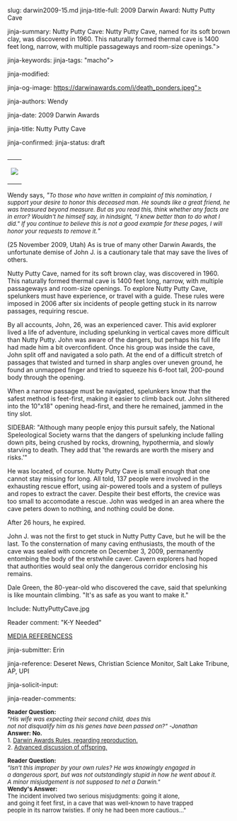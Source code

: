 slug: darwin2009-15.md
jinja-title-full: 2009 Darwin Award: Nutty Putty Cave

jinja-summary: Nutty Putty Cave: Nutty Putty Cave, named for its soft brown clay, was discovered in 1960. This naturally formed thermal cave is 1400 feet long, narrow, with multiple passageways and room-size openings.">

jinja-keywords:
jinja-tags: "macho">

jinja-modified:

jinja-og-image: https://darwinawards.com/i/death_ponders.jpeg">

jinja-authors: Wendy

jinja-date: 2009 Darwin Awards


jinja-title: Nutty Putty Cave


jinja-confirmed:
jinja-status: draft
<TABLE border=0 align=right><TR><TD align=center>

<A href="/cgi/search.pl?keywords=category%3Dmacho&swishindex=stories.data&show_description=yes&maxdisplay=10&maxresults=50"><IMG src="/i/icon/macho.jpg" border=0></A>

</TD></TR></TABLE>

Wendy says, <I>"<FONT SIZE=-1>To those who have written in complaint of this
nomination, I support your desire to honor this deceased man. He sounds
like a great friend, he was treasured beyond measure. But as you read
this, think whether any facts are in error? Wouldn't he himself say, in
hindsight, "I knew better than to do what I did." If you continue to
believe this is not a good example for these pages, I will honor your
requests to remove it.</FONT>"</I>

(25 November 2009, Utah) As is true of many other Darwin Awards, the
unfortunate demise of John J. is a cautionary tale that may save the lives
of others.

Nutty Putty Cave, named for its soft brown clay, was discovered in
1960. This naturally formed thermal cave is 1400 feet long, narrow, with
multiple passageways and room-size openings. To explore Nutty Putty Cave,
spelunkers must have experience, or travel with a guide. These rules were
imposed in 2006 after six incidents of people getting stuck in its narrow
passages, requiring rescue.

By all accounts, John, 26, was an experienced caver. This avid explorer
lived a life of adventure, including spelunking in vertical caves more
difficult than Nutty Putty. John was aware of the dangers, but perhaps his
full life had made him a bit overconfident. Once his group was inside the
cave, John split off and navigated a solo path. At the end of a difficult
stretch of passages that twisted and turned in sharp angles over uneven
ground, he found an unmapped finger and tried to squeeze his 6-foot tall,
200-pound body through the opening.

When a narrow passage must be navigated, spelunkers know that the safest method is feet-first, making it easier to climb back out. John slithered into the 10"x18" opening head-first, and there he remained, jammed in the tiny slot.
<P id="sidebar1">
SIDEBAR: "Although many people enjoy this pursuit safely, the National Speleological Society warns that the dangers of spelunking include falling down pits, being crushed by rocks, drowning, hypothermia, and slowly starving to death. They add that 'the rewards are worth the misery and risks.'"

He was located, of course. Nutty Putty Cave is small enough that one cannot stay missing for long. All told, 137 people were involved in the exhausting rescue effort, using air-powered tools and a system of pulleys and ropes to extract the caver. Despite their best efforts, the crevice was too small to accomodate a rescue. John was wedged in an area where the cave peters down to nothing, and nothing could be done.

After 26 hours, he expired.

John J. was not the first to get stuck in Nutty Putty Cave, but he will be the last. To the consternation of many caving enthusiasts, the mouth of the cave was sealed with concrete on December 3, 2009, permanently entombing the body of the erstwhile caver. Cavern explorers had hoped that authorities would seal only the dangerous corridor enclosing his remains.

Dale Green, the 80-year-old who discovered the cave, said that spelunking is like mountain climbing. "It's as safe as you want to make it."

Include: NuttyPuttyCave.jpg

Reader comment: "K-Y Needed"

<A href="http://darwinawards.com/slush/200911/pending20091127-145513.html">MEDIA REFERENCESS</A>

jinja-submitter: Erin

jinja-reference: Deseret News, Christian Science Monitor, Salt Lake Tribune, AP, UPI

jinja-solicit-input:

jinja-reader-comments:

<FONT size=-1><B>Reader Question:</B><BR>
<I>"His wife was expecting their second child, does this<BR>
not not disqualify him as his genes have been passed on?" -Jonathan</I><BR>
<B>Answer: No.</B><BR> 1. <A
href="http://www.darwinawards.com/rules/rules1.html">Darwin Awards Rules,
regarding reproduction.</A><BR> 2. <A
href="http://www.darwinawards.com/rules/rules.children.html">Advanced
discussion of offspring.</A>

<FONT size=-1><B>Reader Question:</B><BR>
<I>"Isn't this improper by your own rules? He was knowingly engaged in<BR>
a dangerous sport, but was not outstandingly stupid in how he went about it.<BR>
A minor misjudgement is not supposed to net a Darwin."</I><BR>
<B>Wendy's Answer:</B><BR>
The incident involved two serious misjudgments: going it alone,<BR>
and going it feet first, in a cave that was well-known to have trapped<BR>
people in its narrow twisties.	If only he had been more cautious..."



<!--#include file=nav_2009.html -->


